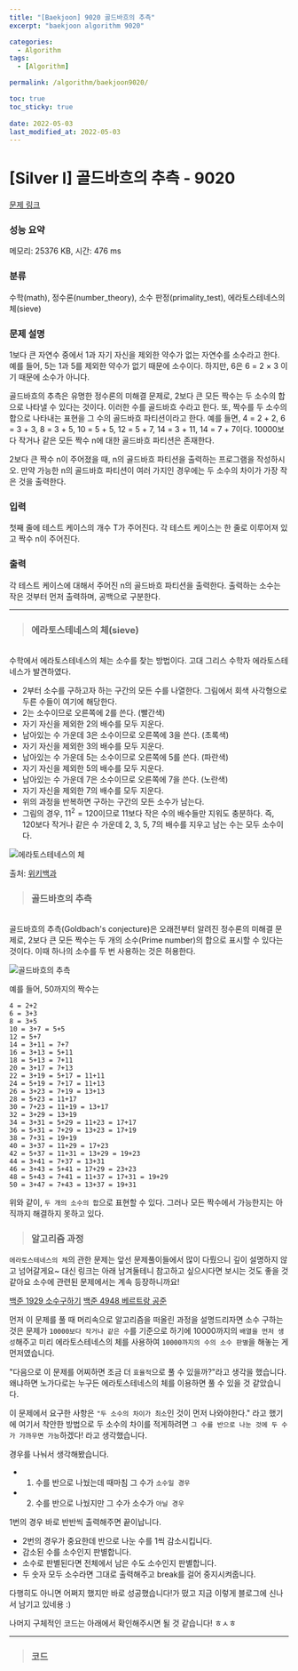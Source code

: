 ```yaml
---
title: "[Baekjoon] 9020 골드바흐의 추측"
excerpt: "baekjoon algorithm 9020"

categories:
  - Algorithm
tags:
  - [Algorithm]

permalink: /algorithm/baekjoon9020/

toc: true
toc_sticky: true
 
date: 2022-05-03
last_modified_at: 2022-05-03
---
```


# [Silver I] 골드바흐의 추측 - 9020 

[문제 링크](https://www.acmicpc.net/problem/9020) 

### 성능 요약

메모리: 25376 KB, 시간: 476 ms

### 분류

수학(math), 정수론(number_theory), 소수 판정(primality_test), 에라토스테네스의 체(sieve)

### 문제 설명

<p>1보다 큰 자연수 중에서  1과 자기 자신을 제외한 약수가 없는 자연수를 소수라고 한다. 예를 들어, 5는 1과 5를 제외한 약수가 없기 때문에 소수이다. 하지만, 6은 6 = 2 × 3 이기 때문에 소수가 아니다.</p>

<p>골드바흐의 추측은 유명한 정수론의 미해결 문제로, 2보다 큰 모든 짝수는 두 소수의 합으로 나타낼 수 있다는 것이다. 이러한 수를 골드바흐 수라고 한다. 또, 짝수를 두 소수의 합으로 나타내는 표현을 그 수의 골드바흐 파티션이라고 한다. 예를 들면, 4 = 2 + 2, 6 = 3 + 3, 8 = 3 + 5, 10 = 5 + 5, 12 = 5 + 7, 14 = 3 + 11, 14 = 7 + 7이다. 10000보다 작거나 같은 모든 짝수 n에 대한 골드바흐 파티션은 존재한다.</p>

<p>2보다 큰 짝수 n이 주어졌을 때, n의 골드바흐 파티션을 출력하는 프로그램을 작성하시오. 만약 가능한 n의 골드바흐 파티션이 여러 가지인 경우에는 두 소수의 차이가 가장 작은 것을 출력한다.</p>

### 입력 

 <p>첫째 줄에 테스트 케이스의 개수 T가 주어진다. 각 테스트 케이스는 한 줄로 이루어져 있고 짝수 n이 주어진다.</p>

### 출력 

 <p>각 테스트 케이스에 대해서 주어진 n의 골드바흐 파티션을 출력한다. 출력하는 소수는 작은 것부터 먼저 출력하며, 공백으로 구분한다.</p>





---
> ### 에라토스테네스의 체(sieve)
<br>
수학에서 에라토스테네스의 체는 소수를 찾는 방법이다. 고대 그리스 수학자 에라토스테네스가 발견하였다.

- 2부터 소수를 구하고자 하는 구간의 모든 수를 나열한다. 그림에서 회색 사각형으로 두른 수들이 여기에 해당한다.
- 2는 소수이므로 오른쪽에 2를 쓴다. (빨간색)
- 자기 자신을 제외한 2의 배수를 모두 지운다.
- 남아있는 수 가운데 3은 소수이므로 오른쪽에 3을 쓴다. (초록색)
- 자기 자신을 제외한 3의 배수를 모두 지운다.
- 남아있는 수 가운데 5는 소수이므로 오른쪽에 5를 쓴다. (파란색)
- 자기 자신을 제외한 5의 배수를 모두 지운다.
- 남아있는 수 가운데 7은 소수이므로 오른쪽에 7을 쓴다. (노란색)
- 자기 자신을 제외한 7의 배수를 모두 지운다.
- 위의 과정을 반복하면 구하는 구간의 모든 소수가 남는다.
- 그림의 경우, $11^2 = 120$이므로 11보다 작은 수의 배수들만 지워도 충분하다. 즉, 120보다 작거나 같은 수 가운데 2, 3, 5, 7의 배수를 지우고 남는 수는 모두 소수이다.


![에라토스테네스의 체](https://jsw6701.github.io/assets/images/posts_img/에라토스테네스의_체.gif)

출처: [위키백과](https://ko.wikipedia.org/wiki/%EC%97%90%EB%9D%BC%ED%86%A0%EC%8A%A4%ED%85%8C%EB%84%A4%EC%8A%A4%EC%9D%98_%EC%B2%B4)

> ### 골드바흐의 추측
<br>
골드바흐의 추측(Goldbach's conjecture)은 오래전부터 알려진 정수론의 미해결 문제로, 2보다 큰 모든 짝수는 두 개의 소수(Prime number)의 합으로 표시할 수 있다는 것이다. 이때 하나의 소수를 두 번 사용하는 것은 허용한다.

![골드바흐의 추측](https://jsw6701.github.io/assets/images/posts_img/골드바흐의_추측.png)

예를 들어, 50까지의 짝수는

```
4 = 2+2
6 = 3+3
8 = 3+5
10 = 3+7 = 5+5
12 = 5+7
14 = 3+11 = 7+7
16 = 3+13 = 5+11
18 = 5+13 = 7+11
20 = 3+17 = 7+13
22 = 3+19 = 5+17 = 11+11
24 = 5+19 = 7+17 = 11+13
26 = 3+23 = 7+19 = 13+13
28 = 5+23 = 11+17
30 = 7+23 = 11+19 = 13+17
32 = 3+29 = 13+19
34 = 3+31 = 5+29 = 11+23 = 17+17
36 = 5+31 = 7+29 = 13+23 = 17+19
38 = 7+31 = 19+19
40 = 3+37 = 11+29 = 17+23
42 = 5+37 = 11+31 = 13+29 = 19+23
44 = 3+41 = 7+37 = 13+31
46 = 3+43 = 5+41 = 17+29 = 23+23
48 = 5+43 = 7+41 = 11+37 = 17+31 = 19+29
50 = 3+47 = 7+43 = 13+37 = 19+31
```

위와 같이, `두 개의 소수의 합`으로 표현할 수 있다. 그러나 모든 짝수에서 가능한지는 아직까지 해결하지 못하고 있다.

> ### 알고리즘 과정


`에라토스테네스의 체`의 관한 문제는 앞선 문제풀이들에서 많이 다뤘으니 깊이 설명하지 않고 넘어갈게요~
대신 링크는 아래 남겨둘테니 참고하고 싶으시다면 보시는 것도 좋을 것 같아요 소수에 관련된 문제에서는 계속 등장하니까요!

[백준 1929 소수구하기](https://jsw6701.github.io/algorithm/baekjoon1929/)
[백준 4948 베르트랑 공준](https://jsw6701.github.io/algorithm/baekjoon4948/)

먼저 이 문제를 풀 때 머리속으로 알고리즘을 떠올린 과정을 설명드리자면 소수 구하는 것은 문제가 `10000보다 작거나 같은 수`를 기준으로 하기에 10000까지의 `배열을 먼저 생성`해주고 미리 에라토스테네스의 체를 사용하여 `10000까지의 수의 소수 판별`을 해놓는 게 먼저였습니다.

"다음으로 이 문제를 어찌하면 조금 더 `효율적`으로 풀 수 있을까?"라고 생각을 했습니다. 왜냐하면 노가다로는 누구든 에라토스테네스의 체를 이용하면 풀 수 있을 것 같았습니다.

이 문제에서 요구한 사항은 `"두 소수의 차이가 최소`인 것이 먼저 나와야한다." 라고 했기에 여기서 착안한 방법으로 두 소수의 차이를 적게하려면 `그 수를 반으로 나눈 것에 두 수가 가까우면 가능`하겠다! 라고 생각했습니다.

경우를 나눠서 생각해봤습니다.
- 1. 수를 반으로 나눴는데 때마침 그 수가 `소수일 경우`
- 2. 수를 반으로 나눴지만 그 수가 소수가 `아닐 경우`

1번의 경우 바로 반반씩 출력해주면 끝이납니다.

- 2번의 경우가 중요한데 반으로 나눈 수를 1씩 감소시킵니다.
- 감소된 수를 소수인지 판별합니다.
- 소수로 판별된다면 전체에서 남은 수도 소수인지 판별합니다.
- 두 숫자 모두 소수라면 그대로 출력해주고 break를 걸어 중지시켜줍니다.

다행히도 아니면 어쩌지 했지만 바로 성공했습니다!가 떴고 지금 이렇게 블로그에 신나서 남기고 있네용 :)

나머지 구체적인 코드는 아래에서 확인해주시면 될 것 같습니다! ㅎㅅㅎ


---
> ### 코드


<script src="https://gist.github.com/jsw6701/d5cba3324e2d28c57e882e63380e530f.js"></script>

